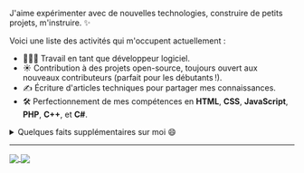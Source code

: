 J'aime expérimenter avec de nouvelles technologies, construire de petits projets, m'instruire. ✨

Voici une liste des activités qui m'occupent actuellement :

- 👩🏻‍💻 Travail en tant que développeur logiciel.
- ☀️ Contribution à des projets open-source, toujours ouvert aux nouveaux contributeurs (parfait pour les débutants !).
- ✍️ Écriture d'articles techniques pour partager mes connaissances.
- 🛠 Perfectionnement de mes compétences en **HTML**, **CSS**, **JavaScript**, **PHP**, **C++**, et **C#**.

<details>
  <summary>Quelques faits supplémentaires sur moi 😄</summary>
  <br>
  <p><i>Hey Siri, joue "Keseriya!" de Arijit singh 🎶</i><p>

  - J'aime beaucoup l'escalade.
  - Ma playlist préférée quand je code : la reduction de bruit de mon casque. ⭐️
  - Je sur-kiff les webtoons de tous genres  
  

   <a href="https://github.com/hoesaek/hoesaek/github-readme-stats">
    <img height=200 align="center" src="https://github-readme-stats.vercel.app/api?username=hoesaek&theme=nord" />
  </a>
  <a href="https://github.com/hoesaek/hoesaek/convoychat">
    <img height=200 align="center" src="https://github-readme-stats.vercel.app/api/top-langs?username=hoesaek&layout=compact&langs_count=8&card_width=320&theme=nord" />
  </a>
  <br><br>
</details>

<hr>

<a href="https://github.com/hoesaek/PHP_MVC">
  <img align="center" src="https://github-readme-stats.vercel.app/api/pin/?username=hoesaek&repo=PHP_MVC" />
</a>
<a href="https://github.com/hoesaek/Sondage-App">
  <img align="center" src="https://github-readme-stats.vercel.app/api/pin/?username=hoesaek&repo=Sondage-App" />
</a>

